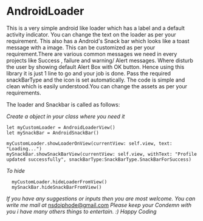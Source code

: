 # AndroidLoader
This is a very simple android like loader which has a label and a default activity indicator. You can change the text on the loader as per your requirement. This also has a Android's Snack bar which looks like a toast message with a image. This can be customized as per your requirement.There are various common messages we need in every projects like Success , failure and warning/ Alert messages. Where disturb the user by showing default Alert Box with OK button. Hence using this library it is just 1 line to go and your job is done. Pass the required snackBarType and the icon is set automatically. The code is simple and clean which is easily understood.You can change the assets as per your requirements. 

 The loader and Snackbar is called as follows:
 
*Create a object in your class where you need it*
 
    let myCustomLoader = AndroidLoaderView()
    let mySnackBar = AndroidSnackBar()
    
    myCustomLoader.showLoaderOnView(currentView: self.view, text: "Loading...")
    mySnackBar.showSnackBarView(currentView: self.view, withText: "Profile updated successfully", snackBarType:SnackBarType.SnackBarForSuccess)

*To hide*
  
      myCustomLoader.hideLoaderFromView()
      mySnackBar.hideSnackBarFromView()

*If you have any suggestions or inputs then you are most welcome. You can write me mail at* nsdoiphode@gmail.com 
*Please keep your Condemn with you i have many others things to entertain. :) Happy Coding*
